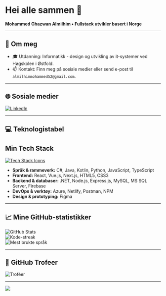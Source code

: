 # Hei alle sammen 👋

**Mohammed Ghazwan Almilhim • Fullstack utvikler basert i Norge**

---

## 💫 Om meg
- 🎓 Utdanning: Informatikk - design og utvikling av it-systemer ved Høgskolen i Østfold.
- 📫 Kontakt: Finn meg på sosiale medier eller send e-post til `almilhimmohammed52@gmail.com`.  

---

## 🌐 Sosiale medier
[![LinkedIn](https://img.shields.io/badge/LinkedIn-%230077B5.svg?logo=linkedin&logoColor=white)](https://www.linkedin.com/in/mohammed-ghazwan-almilhim/)  

---

## 💻 Teknologistabel
## Min Tech Stack
[![Tech Stack Icons](https://skillicons.dev/icons?i=cs,java,kotlin,python,js,ts,react,vue,next,html,css,dotnet,nodejs,express,mysql,azure,firebase,postman,netlify,npm,figma)](https://skillicons.dev)


- **Språk & rammeverk:** C#, Java, Kotlin, Python, JavaScript, TypeScript  
- **Frontend:** React, Vue.js, Next.js, HTML5, CSS3  
- **Backend & databaser:** .NET, Node.js, Express.js, MySQL, MS SQL Server, Firebase  
- **DevOps & verktøy:** Azure, Netlify, Postman, NPM  
- **Design & prototyping:** Figma  

---

## 📈 Mine GitHub-statistikker
![GitHub Stats](https://github-readme-stats.vercel.app/api?username=mohammedghazwanalmilhim&theme=dark&hide_border=true&include_all_commits=true&count_private=true&cache_seconds=30)  
![Kode-streak](https://github-readme-streak-stats.herokuapp.com/?user=mohammedghazwanalmilhim&theme=dark&hide_border=true)  
![Mest brukte språk](https://github-readme-stats.vercel.app/api/top-langs/?username=mohammedghazwanalmilhim&theme=dark&hide_border=true&layout=compact&cache_seconds=30)  



---

## 🏅 GitHub Trofeer
![Troféer](https://github-profile-trophy.vercel.app/?username=MohammedGhazwanAlmilhim&theme=onestar&no-frame=true&no-bg=false&margin-w=4)  

---


[![](https://visitcount.itsvg.in/api?id=MohammedGhazwanAlmilhim&label=Visninger&color=12&icon=0&pretty=true)](https://visitcount.itsvg.in)  
